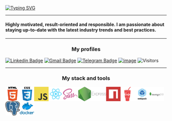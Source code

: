 [![Typing SVG](https://readme-typing-svg.demolab.com?font=Menlo&size=25&pause=2000&color=0043FF&center=true&vCenter=true&width=800&lines=Hi%2C+I%60m+Oleksandr+Vyzhymov+!+%F0%9F%91%8B)](https://git.io/typing-svg)

---

#### Highly motivated, result-oriented and responsible. I am passionate about staying up-to-date with the latest industry trends and best practices.

---

<h3 align="center">My profiles</h3>

[![Linkedin Badge](https://img.shields.io/badge/Linkedin-path?style=flat&logo=Linkedin&color=blue)](https://www.linkedin.com/in/oleksandr-vyzhymov)
[![Gmail Badge](https://img.shields.io/badge/-vyzhymov.alex@gmail.com-D14836?style=flat&logo=gmail&logoColor=white)](https://mail.google.com/mail/u/0/#inbox?compose=GTvVlcSMSqbKWRstJCmNwmGJgzXmxQKnhLVcwJxtVZRZRhqfcqRrXznKxpXvSdPPDxGFLbblqpxNt)
[![Telegram Badge](https://img.shields.io/badge/Telegram-2CA5E0?style=flat&logo=telegram&logoColor=white)](https://t.me/VyzhymovAlex)
[![image](https://www.codewars.com/users/Vyzhimov/badges/small)](https://www.codewars.com/users/Vyzhimov)
![Visitors](https://api.visitorbadge.io/api/visitors?path=https%3A%2F%2Fgithub.com%2Fvyzhimov&label=visitors&countColor=%2337d67a&style=flat)

---

<h3 align="center">My stack and tools</h3>

<img align="left" alt="HTML5" title="HTML5" width="45px" src="https://raw.githubusercontent.com/github/explore/80688e429a7d4ef2fca1e82350fe8e3517d3494d/topics/html/html.png" />
<img align="left" alt="CSS3"  title="CSS3" width="45px" src="https://raw.githubusercontent.com/github/explore/80688e429a7d4ef2fca1e82350fe8e3517d3494d/topics/css/css.png" />
<img align="left" alt="JavaScript" title="JavaScript" width="45px" src="https://raw.githubusercontent.com/github/explore/80688e429a7d4ef2fca1e82350fe8e3517d3494d/topics/javascript/javascript.png" />
<img align="left" alt="React" title="React" width="45px" src="https://raw.githubusercontent.com/github/explore/80688e429a7d4ef2fca1e82350fe8e3517d3494d/topics/react/react.png" />
<img align="left" alt="Sass" title="Sass" width="45px" src="https://raw.githubusercontent.com/github/explore/80688e429a7d4ef2fca1e82350fe8e3517d3494d/topics/sass/sass.png" />
<img align="left" alt="Node.js" title="Node.js" width="45px" src="https://raw.githubusercontent.com/github/explore/80688e429a7d4ef2fca1e82350fe8e3517d3494d/topics/nodejs/nodejs.png" />
<img align="left" alt="Node.js" title="Express.js" width="45px" src="https://raw.githubusercontent.com/github/explore/80688e429a7d4ef2fca1e82350fe8e3517d3494d/topics/express/express.png" />
<img align="left" alt="npm"  title="npm" width="45px" src="https://raw.githubusercontent.com/github/explore/80688e429a7d4ef2fca1e82350fe8e3517d3494d/topics/npm/npm.png" />
<img align="left" alt="gulp" title="Gulp" width="45px" src="https://raw.githubusercontent.com/github/explore/80688e429a7d4ef2fca1e82350fe8e3517d3494d/topics/gulp/gulp.png" />
<img align="left" alt="webpack" title="Webpack" width="45px" src="https://raw.githubusercontent.com/IvanFesenko/IvanFesenko/master/img/webpack.jpg" />
<img align="left" alt="MongoDB" title="MongoDB" width="45px" src="https://raw.githubusercontent.com/github/explore/80688e429a7d4ef2fca1e82350fe8e3517d3494d/topics/mongodb/mongodb.png" />
<img align="left" alt="MongoDB" title="PostgreSQL" width="45px" src="https://raw.githubusercontent.com/github/explore/80688e429a7d4ef2fca1e82350fe8e3517d3494d/topics/postgresql/postgresql.png" />
<img align="left" alt="MongoDB" title="Docker" width="45px" src="https://raw.githubusercontent.com/github/explore/80688e429a7d4ef2fca1e82350fe8e3517d3494d/topics/docker/docker.png" />
